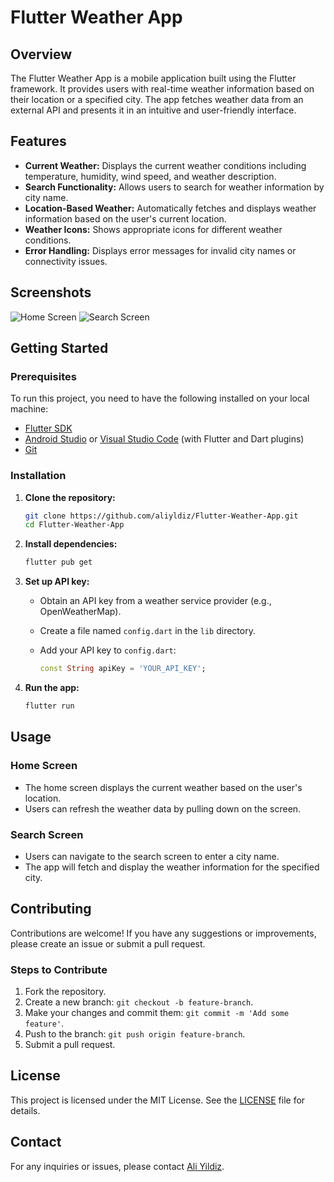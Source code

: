 # Flutter Weather App

## Overview

The Flutter Weather App is a mobile application built using the Flutter framework. It provides users with real-time weather information based on their location or a specified city. The app fetches weather data from an external API and presents it in an intuitive and user-friendly interface.

## Features

- **Current Weather:** Displays the current weather conditions including temperature, humidity, wind speed, and weather description.
- **Search Functionality:** Allows users to search for weather information by city name.
- **Location-Based Weather:** Automatically fetches and displays weather information based on the user's current location.
- **Weather Icons:** Shows appropriate icons for different weather conditions.
- **Error Handling:** Displays error messages for invalid city names or connectivity issues.

## Screenshots

![Home Screen](screenshots/home_screen.png)
![Search Screen](screenshots/search_screen.png)

## Getting Started

### Prerequisites

To run this project, you need to have the following installed on your local machine:

- [Flutter SDK](https://flutter.dev/docs/get-started/install)
- [Android Studio](https://developer.android.com/studio) or [Visual Studio Code](https://code.visualstudio.com/) (with Flutter and Dart plugins)
- [Git](https://git-scm.com/)

### Installation

1. **Clone the repository:**

    ```bash
    git clone https://github.com/aliyldiz/Flutter-Weather-App.git
    cd Flutter-Weather-App
    ```

2. **Install dependencies:**

    ```bash
    flutter pub get
    ```

3. **Set up API key:**

    - Obtain an API key from a weather service provider (e.g., OpenWeatherMap).
    - Create a file named `config.dart` in the `lib` directory.
    - Add your API key to `config.dart`:

        ```dart
        const String apiKey = 'YOUR_API_KEY';
        ```

4. **Run the app:**

    ```bash
    flutter run
    ```

## Usage

### Home Screen

- The home screen displays the current weather based on the user's location.
- Users can refresh the weather data by pulling down on the screen.

### Search Screen

- Users can navigate to the search screen to enter a city name.
- The app will fetch and display the weather information for the specified city.


## Contributing

Contributions are welcome! If you have any suggestions or improvements, please create an issue or submit a pull request.

### Steps to Contribute

1. Fork the repository.
2. Create a new branch: `git checkout -b feature-branch`.
3. Make your changes and commit them: `git commit -m 'Add some feature'`.
4. Push to the branch: `git push origin feature-branch`.
5. Submit a pull request.

## License

This project is licensed under the MIT License. See the [LICENSE](LICENSE) file for details.

## Contact

For any inquiries or issues, please contact [Ali Yildiz](https://github.com/aliyldiz).
